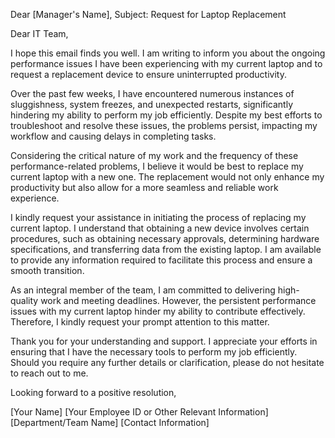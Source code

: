 Dear [Manager's Name],
Subject: Request for Laptop Replacement

Dear IT Team,

I hope this email finds you well. I am writing to inform you about the ongoing performance issues I have been experiencing with my current laptop and to request a replacement device to ensure uninterrupted productivity.

Over the past few weeks, I have encountered numerous instances of sluggishness, system freezes, and unexpected restarts, significantly hindering my ability to perform my job efficiently. Despite my best efforts to troubleshoot and resolve these issues, the problems persist, impacting my workflow and causing delays in completing tasks.

Considering the critical nature of my work and the frequency of these performance-related problems, I believe it would be best to replace my current laptop with a new one. The replacement would not only enhance my productivity but also allow for a more seamless and reliable work experience.

I kindly request your assistance in initiating the process of replacing my current laptop. I understand that obtaining a new device involves certain procedures, such as obtaining necessary approvals, determining hardware specifications, and transferring data from the existing laptop. I am available to provide any information required to facilitate this process and ensure a smooth transition.

As an integral member of the team, I am committed to delivering high-quality work and meeting deadlines. However, the persistent performance issues with my current laptop hinder my ability to contribute effectively. Therefore, I kindly request your prompt attention to this matter.

Thank you for your understanding and support. I appreciate your efforts in ensuring that I have the necessary tools to perform my job efficiently. Should you require any further details or clarification, please do not hesitate to reach out to me.

Looking forward to a positive resolution,

[Your Name]
[Your Employee ID or Other Relevant Information]
[Department/Team Name]
[Contact Information]
